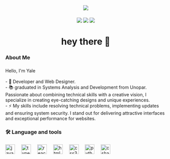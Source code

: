 <div align="center">

  <a href="https://www.yaledesigner.com.br/" target="_blank">
  <img  src="https://github.com/user-attachments/assets/0fa8df78-f317-4439-94bf-db3b7cf0dd65"  />
  </a>
</div>

###

<div align="center">
  <img  src="https://img.shields.io/badge/LinkedIn-0077B5?style=for-the-badge&logo=linkedin&logoColor=white" />  
  <img  src="https://img.shields.io/badge/WhatsApp-25D366?style=for-the-badge&logo=whatsapp&logoColor=white" />        
 <img  src="https://img.shields.io/badge/Gmail-D14836?style=for-the-badge&logo=gmail&logoColor=white" />        
</div>

###


###

<h1 align="center">hey there 👋</h1>

###

<h3 align="left"> About Me</h3>

###

<p align="left">Hello, I'm Yale<br><br>- 🔭 Developer and Web Designer.<br>- 📚 graduated in Systems Analysis and Development from Unopar. Passionate about combining technical skills with a creative vision, I specialize in creating eye-catching designs and unique experiences.<br>- ⚡ My skills include resolving technical problems, implementing updates and ensuring system security. I stand out for delivering attractive interfaces and exceptional performance for websites.</p>

###

<h3 align="left">🛠 Language and tools</h3>

###

<div align="left">
  <img src="https://cdn.jsdelivr.net/gh/devicons/devicon/icons/javascript/javascript-original.svg" height="30" alt="javascript logo"  />
  <img width="12" />
  <img src="https://cdn.jsdelivr.net/gh/devicons/devicon/icons/typescript/typescript-original.svg" height="30" alt="typescript logo"  />
  <img width="12" />
  <img src="https://cdn.jsdelivr.net/gh/devicons/devicon/icons/react/react-original.svg" height="30" alt="react logo"  />
  <img width="12" />
  <img src="https://cdn.jsdelivr.net/gh/devicons/devicon/icons/html5/html5-original.svg" height="30" alt="html5 logo"  />
  <img width="12" />
  <img src="https://cdn.jsdelivr.net/gh/devicons/devicon/icons/css3/css3-original.svg" height="30" alt="css3 logo"  />
  <img width="12" />
  <img src="https://cdn.jsdelivr.net/gh/devicons/devicon@latest/icons/php/php-original.svg" height="30" alt="python logo"  />
  <img width="12" />
  <img src="https://cdn.jsdelivr.net/gh/devicons/devicon/icons/csharp/csharp-original.svg" height="30" alt="csharp logo"  />
</div>

###



